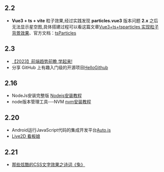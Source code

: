 ## 2.2

- **Vue3 + ts + vite** 粒子效果,经过实践发现 **particles.vue3** 版本问题 **2.x** 之后无法显示星空图,具体搭建过程可以看这篇文章[Vue3+ts+tsparticles 实现粒子背景效果](https://juejin.cn/post/6992215084097503240)、官方文档：[tsParticles](https://particles.js.org/)

## 2.3

- [【2023】前端趋势前瞻,学起来!](https://juejin.cn/post/7194711570272747581)
- 分享 GitHub 上有趣入门级的开源项目[HelloGithub](https://hellogithub.com/)

## 2.16

- NodeJs安装完整版 [Nodejs安装教程](https://blog.csdn.net/qq_48485223/article/details/122709354)
- node版本管理工具---NVM [nvm安装教程](https://blog.csdn.net/m0_64697285/article/details/127318141)

## 2.20

- Android运行JavaScript代码的集成开发平台[Auto.js](https://pro.autojs.org/)
- [Live2D 看板娘](https://github.com/stevenjoezhang/live2d-widget)


## 2.21

- [那些炫酷的CSS文字效果之诗词《兔》](https://juejin.cn/post/7186464392217165884)